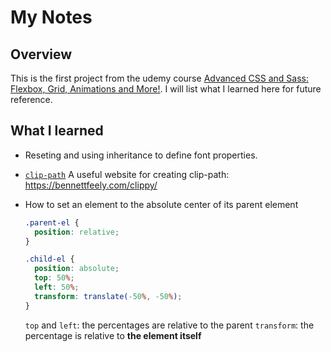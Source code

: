 # My Notes

## Overview

This is the first project from the udemy course [Advanced CSS and Sass: Flexbox, Grid, Animations and More!](https://www.udemy.com/course/advanced-css-and-sass/). I will list what I learned here for future reference.

## What I learned

- Reseting and using inheritance to define font properties.
- [`clip-path`](https://developer.mozilla.org/en-US/docs/Web/CSS/clip-path)
  A useful website for creating clip-path: https://bennettfeely.com/clippy/
- How to set an element to the absolute center of its parent element

  ```css
  .parent-el {
    position: relative;
  }

  .child-el {
    position: absolute;
    top: 50%;
    left: 50%;
    transform: translate(-50%, -50%);
  }
  ```

  `top` and `left`: the percentages are relative to the parent
  `transform`: the percentage is relative to **the element itself**
